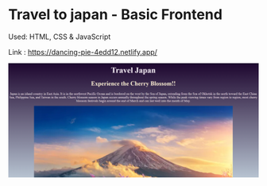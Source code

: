 # Travel to japan - Basic Frontend

Used: HTML, CSS & JavaScript

Link : https://dancing-pie-4edd12.netlify.app/

![image alt](https://github.com/annastudent2003/Basic-Project/blob/6205a3621b289327e9ffc66ceb0a125e343dbdd6/Image/project6.png)
